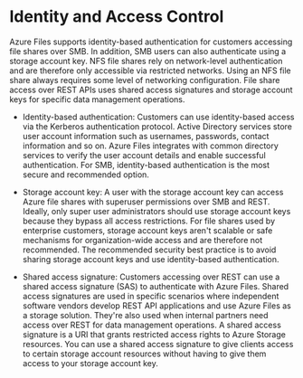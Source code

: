 # Identity and Access Control

Azure Files supports identity-based authentication for customers accessing file shares over SMB. In addition, SMB users can also authenticate using a storage account key. NFS file shares rely on network-level authentication and are therefore only accessible via restricted networks. Using an NFS file share always requires some level of networking configuration. File share access over REST APIs uses shared access signatures and storage account keys for specific data management operations.

- Identity-based authentication: Customers can use identity-based access via the Kerberos authentication protocol. Active Directory services store user account information such as usernames, passwords, contact information and so on. Azure Files integrates with common directory services to verify the user account details and enable successful authentication. For SMB, identity-based authentication is the most secure and recommended option.

- Storage account key: A user with the storage account key can access Azure file shares with superuser permissions over SMB and REST. Ideally, only super user administrators should use storage account keys because they bypass all access restrictions. For file shares used by enterprise customers, storage account keys aren't scalable or safe mechanisms for organization-wide access and are therefore not recommended. The recommended security best practice is to avoid sharing storage account keys and use identity-based authentication.

- Shared access signature: Customers accessing over REST can use a shared access signature (SAS) to authenticate with Azure Files. Shared access signatures are used in specific scenarios where independent software vendors develop REST API applications and use Azure Files as a storage solution. They're also used when internal partners need access over REST for data management operations. A shared access signature is a URI that grants restricted access rights to Azure Storage resources. You can use a shared access signature to give clients access to certain storage account resources without having to give them access to your storage account key.
